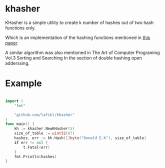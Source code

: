 # khasher
KHasher is a simple utility to create k number of hashes out of two hash functions only.

Which is an implementation of the hashing functions mentioned in [this paper](https://www.eecs.harvard.edu/~michaelm/postscripts/rsa2008.pdf).

A similar algorithm was also mentioned in The Art of Computer Programing Vol.3 Sorting and Searching
In the section of double hashing open adderssing.


# Example
```go

import (
    "fmt"

    "github.com/lafikl/khasher"
)
func main() {
    kh := khasher.NewKHasher(5)
    size_of_table := uint32(67)
    hashes, err := kh.Hash([]byte("Donald E.K"), size_of_table)
    if err != nil {
        t.Fatal(err)
    }
    fmt.Println(hashes)
}
```

